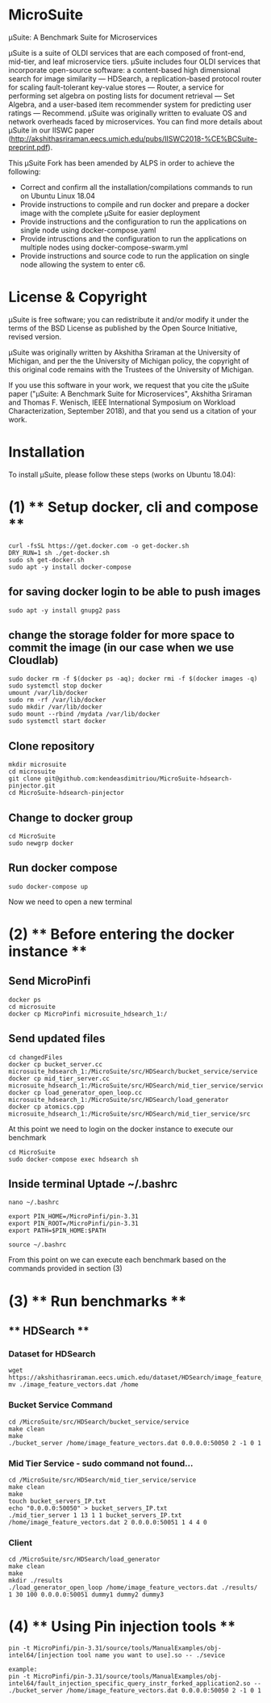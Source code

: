 # MicroSuite
µSuite: A Benchmark Suite for Microservices

µSuite is a suite of OLDI services that are each composed of front-end, mid-tier, and leaf microservice tiers. μSuite includes four OLDI services that incorporate open-source software: a content-based high dimensional search for image similarity — HDSearch, a replication-based protocol router for scaling fault-tolerant key-value stores — Router, a service for performing set algebra on posting lists for document retrieval — Set Algebra, and a user-based item recommender system for predicting user ratings — Recommend.
µSuite was originally written to evaluate OS and network overheads faced by microservices. You can find more details about µSuite in our IISWC paper (http://akshithasriraman.eecs.umich.edu/pubs/IISWC2018-%CE%BCSuite-preprint.pdf).

This µSuite Fork has been amended by ALPS in order to achieve the following:
- Correct and confirm all the installation/compilations commands to run on Ubuntu Linux 18.04
- Provide instructions to compile and run docker and prepare a docker image with the complete µSuite for easier deployment
- Provide instructions and the configuration to run the applications on single node using docker-compose.yaml
- Provide intrusctions and the configuration to run the applications on multiple nodes using docker-compose-swarm.yml
- Provide instructions and source code to run the application on single node allowing the system to enter c6.

# License & Copyright
µSuite is free software; you can redistribute it and/or modify it under the terms of the BSD License as published by the Open Source Initiative, revised version.

µSuite was originally written by Akshitha Sriraman at the University of Michigan, and per the the University of Michigan policy, the copyright of this original code remains with the Trustees of the University of Michigan.

If you use this software in your work, we request that you cite the µSuite paper ("μSuite: A Benchmark Suite for Microservices", Akshitha Sriraman and Thomas F. Wenisch, IEEE International Symposium on Workload Characterization, September 2018), and that you send us a citation of your work.

# Installation
To install µSuite, please follow these steps (works on Ubuntu 18.04):

# (1) ** Setup docker, cli and compose **

```
curl -fsSL https://get.docker.com -o get-docker.sh
DRY_RUN=1 sh ./get-docker.sh
sudo sh get-docker.sh
sudo apt -y install docker-compose
```
## for saving docker login to be able to push images
```
sudo apt -y install gnupg2 pass 
```
## change the storage folder for more space to commit the image (in our case when we use Cloudlab)
```
sudo docker rm -f $(docker ps -aq); docker rmi -f $(docker images -q)
sudo systemctl stop docker
umount /var/lib/docker
sudo rm -rf /var/lib/docker
sudo mkdir /var/lib/docker
sudo mount --rbind /mydata /var/lib/docker
sudo systemctl start docker
```

## Clone repository
```
mkdir microsuite
cd microsuite
git clone git@github.com:kendeasdimitriou/MicroSuite-hdsearch-pinjector.git
cd MicroSuite-hdsearch-pinjector
```
## Change to docker group
```
cd MicroSuite
sudo newgrp docker
```
## Run docker compose
```
sudo docker-compose up
```
Now we need to open a new terminal
# (2) ** Before entering the docker instance  **

## Send MicroPinfi
```
docker ps
cd microsuite
docker cp MicroPinfi microsuite_hdsearch_1:/
```
## Send updated files
```
cd changedFiles
docker cp bucket_server.cc microsuite_hdsearch_1:/MicroSuite/src/HDSearch/bucket_service/service
docker cp mid_tier_server.cc microsuite_hdsearch_1:/MicroSuite/src/HDSearch/mid_tier_service/service
docker cp load_generator_open_loop.cc microsuite_hdsearch_1:/MicroSuite/src/HDSearch/load_generator
docker cp atomics.cpp microsuite_hdsearch_1:/MicroSuite/src/HDSearch/mid_tier_service/src
```
At this point we need to login on the docker instance to execute our benchmark
```
cd MicroSuite
sudo docker-compose exec hdsearch sh
```
## Inside terminal Uptade ~/.bashrc
```
nano ~/.bashrc

export PIN_HOME=/MicroPinfi/pin-3.31
export PIN_ROOT=/MicroPinfi/pin-3.31
export PATH=$PIN_HOME:$PATH

source ~/.bashrc
```

From this point on we can execute each benchmark based on the commands provided in section (3)


# (3) ** Run benchmarks **

## ** HDSearch **

### Dataset for HDSearch
```
wget https://akshithasriraman.eecs.umich.edu/dataset/HDSearch/image_feature_vectors.dat 
mv ./image_feature_vectors.dat /home

```
### Bucket Service Command
```
cd /MicroSuite/src/HDSearch/bucket_service/service
make clean
make
./bucket_server /home/image_feature_vectors.dat 0.0.0.0:50050 2 -1 0 1

```
### Mid Tier Service - sudo command not found...
```
cd /MicroSuite/src/HDSearch/mid_tier_service/service
make clean
make
touch bucket_servers_IP.txt
echo "0.0.0.0:50050" > bucket_servers_IP.txt
./mid_tier_server 1 13 1 1 bucket_servers_IP.txt /home/image_feature_vectors.dat 2 0.0.0.0:50051 1 4 4 0   

```
### Client 
```
cd /MicroSuite/src/HDSearch/load_generator
make clean
make
mkdir ./results
./load_generator_open_loop /home/image_feature_vectors.dat ./results/ 1 30 100 0.0.0.0:50051 dummy1 dummy2 dummy3

```
# (4) ** Using Pin injection tools **
```
pin -t MicroPinfi/pin-3.31/source/tools/ManualExamples/obj-intel64/[injection tool name you want to use].so -- ./sevice

example:
pin -t MicroPinfi/pin-3.31/source/tools/ManualExamples/obj-intel64/fault_injection_specific_query_instr_forked_application2.so -- ./bucket_server /home/image_feature_vectors.dat 0.0.0.0:50050 2 -1 0 1
```
